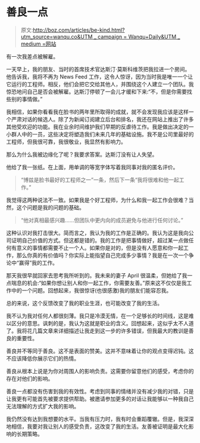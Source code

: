 # 善良一点

> 原文:[http://boz.com/articles/be-kind.html?utm_source=wanqu.co&UTM _ campaign = Wanqu+Daily&UTM _ medium =网站](http://boz.com/articles/be-kind.html?utm_source=wanqu.co&utm_campaign=Wanqu+Daily&utm_medium=website)



有一次我差点被解雇。

一天早上，我的朋友、当时的首席技术官达斯汀·莫斯科维茨把我拉进一个房间。他告诉我，我将不再为 News Feed 工作，这令人惊讶，因为当时我是唯一一个让它运行的工程师。相反，他们会把它交给其他人，并围绕这个人建立一个团队。我惊恐地问自己是否会被解雇。达斯汀停顿了一会儿才缓和下来:“不，但是你需要找些别的事情做。”

我相信，如果你看看我在脸书的两年里所取得的成就，就不会发现我应该是这样一个严肃对话的候选人。除了为新闻订阅建立后台和排名，我还在网站上推出了许多其他受欢迎的功能。我在业余时间维护我们早期的反虐待工作。我是做出决定的一小群人中的一员，这些决定将塑造我们未来几年的基础设施。我不是公司里最好的工程师，但我很可靠，我很敬业，我显然有影响力。

那么为什么我被边缘化了呢？我要求答案。达斯汀没有让人失望。

他给了我一张纸。在上面，用单调的等宽字体写着我同事对我的匿名评价。

> “博兹是脸书最好的工程师之一”一条，然后下一条“我将很难和他一起工作。”

我觉得这两种说法不一致。如果我是个好工程师，为什么和我一起工作会很难？当然，这个问题是我的问题的基础。

> “他对真相最感兴趣……但团队中更内向的成员避免与他进行任何讨论。”

这种认识对我打击很大。简而言之，我认为我的工作是正确的。我认为这是我向公司证明自己价值的方式。但这都是错的。我的工作是把事情做好，超过某一点做任何有意义的事情都需要不止一个人。如果你是对的，但是没有人愿意和你一起工作，那么你真的有价值吗？你实际上能指望自己完成多少事情？我是在一次一个争论中“赢得”我的工作。

那天我很早就回家去思考我所听到的。我未来的妻子 April 很温柔，但她给了我一点喘息的机会:“如果你想让别人和你一起工作，你需要友善。”原来这不仅仅是我工作中的一个问题。回想起来，我很惊讶(也很感激)我的朋友们能容忍我。

总的来说，这个反馈改变了我的职业生涯，也可能改变了我的生活。

我不认为我对任何人都很刻薄。我只是冷漠无情，在一个足够长的时间线，这是难以区分的意思。讽刺的是，我认为这就是职业的含义。回想起来，这似乎太不人道了。我将花几篇文章来详细描述让我走到这一步的许多错误，但我最大的教训是善良的重要性。

善良并不等同于善良。这不是表面的赞美。这并不意味着让你的观点变得迟钝。这不应该降低你展示它们的热情。

善良从根本上说是为你对周围人的影响负责。这需要你留意他们的感受，考虑你的存在对他们的影响。

善良一点都没有伤害到我的有效性。考虑到同事的情绪并没有减少我的对错，只是让我更有可能首先被要求提供帮助。被邀请参加更多的对话让我能够以一种我自己无法理解的方式扩大我的影响。

我仍然没有达到我想要的水平。当我有压力时，我有时会重蹈覆辙。但是，我深深地相信，我要对我让别人的感受负责，这改变了我的生活。友善被证明是最大化影响的长期策略。

